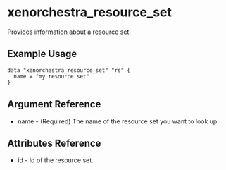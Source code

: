 # xenorchestra_resource_set

Provides information about a resource set.

## Example Usage

```hcl
data "xenorchestra_resource_set" "rs" {
  name = "my resource set"
}
```

## Argument Reference
* name - (Required) The name of the resource set you want to look up.

## Attributes Reference
* id - Id of the resource set.
